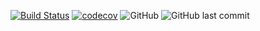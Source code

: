 [![Build Status](https://img.shields.io/endpoint.svg?url=https%3A%2F%2Factions-badge.atrox.dev%2Fs0hv%2Fmanga-rss%2Fbadge%3Fref%3Dmaster&style=flat&label=build&logo=none)](https://actions-badge.atrox.dev/s0hv/manga-rss/goto?ref=master)
[![codecov](https://codecov.io/gh/s0hv/manga-tracker/branch/master/graph/badge.svg?token=QZF00INU73)](https://codecov.io/gh/s0hv/manga-tracker)
![GitHub](https://img.shields.io/github/license/s0hv/manga-tracker)
![GitHub last commit](https://img.shields.io/github/last-commit/s0hv/manga-tracker)
